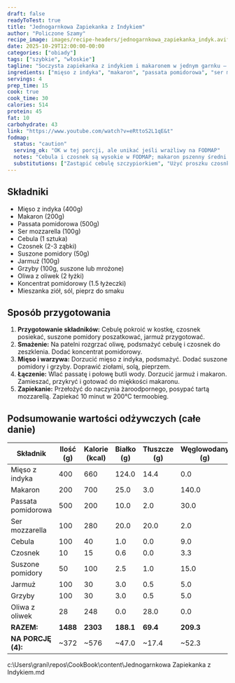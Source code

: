 ```yaml
---
draft: false
readyToTest: true
title: "Jednogarnkowa Zapiekanka z Indykiem"
author: "Policzone Szamy"
recipe_image: images/recipe-headers/jednogarnkowa_zapiekanka_indyk.avif
date: 2025-10-29T12:00:00-00:00
categories: ["obiady"]
tags: ["szybkie", "włoskie"]
tagline: "Soczysta zapiekanka z indykiem i makaronem w jednym garnku – szybka i pełna smaku."
ingredients: ["mięso z indyka", "makaron", "passata pomidorowa", "ser mozzarella", "cebula", "czosnek", "suszone pomidory", "jarmuż", "grzyby", "oliwa z oliwek"]
servings: 4
prep_time: 15
cook: true
cook_time: 30
calories: 514
protein: 45
fat: 10
carbohydrate: 43
link: "https://www.youtube.com/watch?v=eRttoS2L1qE&t"
fodmap:
  status: "caution"
  serving_ok: "OK w tej porcji, ale unikać jeśli wrażliwy na FODMAP"
  notes: "Cebula i czosnek są wysokie w FODMAP; makaron pszenny średni."
  substitutions: ["Zastąpić cebulę szczypiorkiem", "Użyć proszku czosnkowego zamiast świeżego czosnku", "Wybrać makaron bezglutenowy"]
---
```


## Składniki
*   Mięso z indyka (400g)
*   Makaron (200g)
*   Passata pomidorowa (500g)
*   Ser mozzarella (100g)
*   Cebula (1 sztuka)
*   Czosnek (2-3 ząbki)
*   Suszone pomidory (50g)
*   Jarmuż (100g)
*   Grzyby (100g, suszone lub mrożone)
*   Oliwa z oliwek (2 łyżki)
*   Koncentrat pomidorowy (1.5 łyżeczki)
*   Mieszanka ziół, sól, pieprz do smaku

## Sposób przygotowania
1.  **Przygotowanie składników:** Cebulę pokroić w kostkę, czosnek posiekać, suszone pomidory poszatkować, jarmuż przygotować.
2.  **Smażenie:** Na patelni rozgrzać oliwę, podsmażyć cebulę i czosnek do zeszklenia. Dodać koncentrat pomidorowy.
3.  **Mięso i warzywa:** Dorzucić mięso z indyka, podsmażyć. Dodać suszone pomidory i grzyby. Doprawić ziołami, solą, pieprzem.
4.  **Łączenie:** Wlać passatę i połowę butli wody. Dorzucić jarmuż i makaron. Zamieszać, przykryć i gotować do miękkości makaronu.
5.  **Zapiekanie:** Przełożyć do naczynia żaroodpornego, posypać tartą mozzarellą. Zapiekać 10 minut w 200°C termoobieg.

## Podsumowanie wartości odżywczych (całe danie)

| Składnik           | Ilość (g) | Kalorie (kcal) | Białko (g) | Tłuszcze (g) | Węglowodany (g) |
|--------------------|-----------|----------------|------------|--------------|-----------------|
| Mięso z indyka    | 400       | 660            | 124.0      | 14.4         | 0.0             |
| Makaron           | 200       | 700            | 25.0       | 3.0          | 140.0           |
| Passata pomidorowa| 500       | 200            | 10.0       | 2.0          | 30.0            |
| Ser mozzarella    | 100       | 280            | 20.0       | 20.0         | 2.0             |
| Cebula            | 100       | 40             | 1.0        | 0.0          | 9.0             |
| Czosnek           | 10        | 15             | 0.6        | 0.0          | 3.3             |
| Suszone pomidory  | 50        | 100            | 2.5        | 1.0          | 15.0            |
| Jarmuż            | 100       | 30             | 3.0        | 0.5          | 5.0             |
| Grzyby            | 100       | 30             | 3.0        | 0.5          | 5.0             |
| Oliwa z oliwek    | 28        | 248            | 0.0        | 28.0         | 0.0             |
| **RAZEM:**        | **1488**  | **2303**       | **188.1**  | **69.4**     | **209.3**       |
| **NA PORCJĘ (4):**| ~372      | ~576           | ~47.0      | ~17.4        | ~52.3           |

</content>
<parameter name="filePath">c:\Users\grani\repos\CookBook\content\Jednogarnkowa Zapiekanka z Indykiem.md